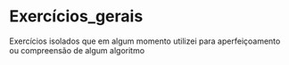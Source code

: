 # Exercícios_gerais

Exercícios isolados que em algum momento utilizei para aperfeiçoamento ou compreensão de algum algoritmo
